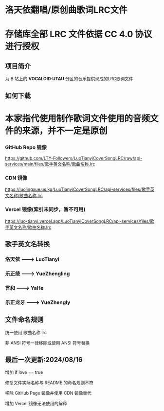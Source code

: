 # 洛天依翻唱/原创曲歌词LRC文件

# 存储库全部 LRC 文件依据 CC 4.0 协议进行授权

## 项目简介

为 B 站上的 **VOCALOID·UTAU** 分区的音乐提供现成的LRC歌词文件

## 如何下载

# 本家指代使用制作歌词文件使用的音频文件的来源，并不一定是原创

### GitHub Repo 镜像

https://github.com/LTY-Followers/LuoTianyiCoverSongLRC/raw/api-services/main/files/歌手英文名称/歌曲名称.lrc

### CDN 镜像

https://luolingxue.us.kg/LuoTianyiCoverSongLRC/api-services/files/歌手英文名称/歌曲名称.lrc

### Vercel 镜像(索引未同步，暂不可用)

https://luo-tianyi.vercel.app/LuoTianyiCoverSongLRC/api-services/files/歌手英文名称/歌曲名称.lrc

## 歌手英文名转换

### 洛天依 ---> LuoTianyi

### 乐正绫 ---> YueZhengling

### 言和 ---> YaHe

### 乐正龙牙 ---> YueZhengly

## 文件命名规则

统一使用 歌曲名称.lrc

非 ANSI 符号一律移除或使用 ANSI 符号替换

## 最后一次更新:2024/08/16

增加 if love == true

修复文件实际名称与 README 的命名规则不符

移除 GitHub Page 镜像并使用 CDN 镜像替代

增加 Vercel 镜像无法使用的解释